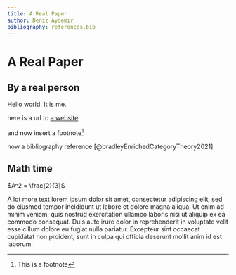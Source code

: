 ```yaml
---
title: A Real Paper
author: Deniz Aydemir
bibliography: references.bib
---
```


# A Real Paper
## By a real person

Hello world. It is me.

here is a url to [a website](https://test.com/)

and now insert a footnote[^1]

now a bibliography reference [@bradleyEnrichedCategoryTheory2021].

## Math time

$A^2 = \frac{2}{3}$

A lot more text lorem ipsum dolor sit amet, consectetur adipiscing elit, sed do eiusmod tempor incididunt ut labore et dolore magna aliqua. Ut enim ad minim veniam, quis nostrud exercitation ullamco laboris nisi ut aliquip ex ea commodo consequat. Duis aute irure dolor in reprehenderit in voluptate velit esse cillum dolore eu fugiat nulla pariatur. Excepteur sint occaecat cupidatat non proident, sunt in culpa qui officia deserunt mollit anim id est laborum.

[^1]: This is a footnote
